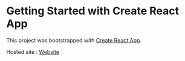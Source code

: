# Getting Started with Create React App

This project was bootstrapped with [Create React App](https://github.com/facebook/create-react-app).


Hosted site : [Website](https://library-management-system-vert.vercel.app/)
